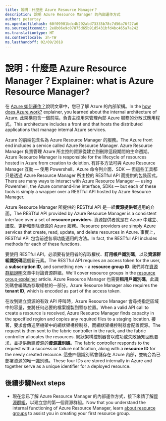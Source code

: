 ```yaml
---
title: 說明：什麼是 Azure Resource Manager？
description: 說明 Azure Resource Manager 的內部運作方式
author: petertay
ms.openlocfilehash: 60f09901bdc4b292abd73335b78c7d56a76f27a6
ms.sourcegitcommit: 2e8b06e9c07875d65b91d5431bfd4bc465a7a242
ms.translationtype: HT
ms.contentlocale: zh-TW
ms.lasthandoff: 02/09/2018
---
```

# <a name="explainer-what-is-azure-resource-manager"></a><span data-ttu-id="2dc89-103">說明：什麼是 Azure Resource Manager？</span><span class="sxs-lookup"><span data-stu-id="2dc89-103">Explainer: what is Azure Resource Manager?</span></span>

<span data-ttu-id="2dc89-104">在 [Azure 如何運作？](azure-explainer.md)說明文章中，您已了解 Azure 的內部架構。</span><span class="sxs-lookup"><span data-stu-id="2dc89-104">In the [how does Azure work?](azure-explainer.md) explainer, you learned about the internal architecture of Azure.</span></span> <span data-ttu-id="2dc89-105">此架構包含一個前端，負責主控用來管理內部 Azure 服務的分散式應用程式。</span><span class="sxs-lookup"><span data-stu-id="2dc89-105">This architecture includes a front end that hosts the distributed applications that manage internal Azure services.</span></span>

<span data-ttu-id="2dc89-106">Azure 的前端包含名為 Azure Resource Manager 的服務。</span><span class="sxs-lookup"><span data-stu-id="2dc89-106">The Azure front end includes a service called Azure Resource Manager.</span></span> <span data-ttu-id="2dc89-107">Azure Resource Manager 負責管理 Azure 所主控的資源從建立到刪除這段期間的生命週期。</span><span class="sxs-lookup"><span data-stu-id="2dc89-107">Azure Resource Manager is responsible for the lifecycle of resources hosted in Azure from creation to deletion.</span></span> <span data-ttu-id="2dc89-108">有許多方法可與 Azure Resource Manager 互動 &mdash; 使用 Powershell、Azure 命令列介面、SDK &mdash; 但這些工具都只是透過 Azure Resource Manager 所主控的 RESTful API 而提供的包裝函式。</span><span class="sxs-lookup"><span data-stu-id="2dc89-108">There are many ways to interact with Azure Resource Manager &mdash; using Powershell, the Azure command-line interface, SDKs &mdash; but each of these tools is simply a wrapper over a RESTful API hosted by Azure Resource Manager.</span></span>

<span data-ttu-id="2dc89-109">Azure Resource Manager 所提供的 RESTful API 是一組**資源提供者**通用的介面。</span><span class="sxs-lookup"><span data-stu-id="2dc89-109">The RESTful API provided by Azure Resource Manager is a consistent interface over a set of **resource providers**.</span></span> <span data-ttu-id="2dc89-110">資源提供者就是在 Azure 中建立、讀取、更新和刪除資源的 Azure 服務。</span><span class="sxs-lookup"><span data-stu-id="2dc89-110">Resource providers are simply Azure services that create, read, update, and delete resources in Azure.</span></span> <span data-ttu-id="2dc89-111">事實上，RESTful API 包含前述各項功能適用的方法。</span><span class="sxs-lookup"><span data-stu-id="2dc89-111">In fact, the RESTful API includes methods for each of these functions.</span></span> 

<span data-ttu-id="2dc89-112">要使用 RESTful API，必須要有使用者的存取權杖、**訂用帳戶識別碼**，以及**資源群組識別碼**這個新元素。</span><span class="sxs-lookup"><span data-stu-id="2dc89-112">The RESTful API requires an access token for the user, a **subscription ID**, and something new - a **resource group ID**.</span></span> <span data-ttu-id="2dc89-113">我們將在[資源群組說明](resource-group-explainer.md)文章中討論資源群組。</span><span class="sxs-lookup"><span data-stu-id="2dc89-113">We'll cover resource groups in the [resource group explainer](resource-group-explainer.md) article.</span></span> <span data-ttu-id="2dc89-114">Azure Resource Manager 也需要**租用戶識別碼**，此識別碼會編碼為存取權杖的一部分。</span><span class="sxs-lookup"><span data-stu-id="2dc89-114">Azure Resource Manager also requires the **tenant ID**, which is encoded as part of the access token.</span></span> 

<span data-ttu-id="2dc89-115">在收到建立資源的有效 API 呼叫時，Azure Resource Manager 會尋找指定區域中的容量，並將任何必要的檔案複製到暫存位置。</span><span class="sxs-lookup"><span data-stu-id="2dc89-115">When a valid API call to create a resource is received, Azure Resource Manager finds capacity in the specified region and copies any required files to a staging location.</span></span> <span data-ttu-id="2dc89-116">接著，要求會傳送至機架中的網狀架構控制器，而網狀架構控制器會配置資源。</span><span class="sxs-lookup"><span data-stu-id="2dc89-116">The request is then sent to the fabric controller in the rack, and the fabric controller allocates the resources.</span></span> <span data-ttu-id="2dc89-117">網狀架構控制器會以成功或失敗通知回應要求，並提供新建資源的**資源識別碼**。</span><span class="sxs-lookup"><span data-stu-id="2dc89-117">The fabric controller responds to the request with a success or failure notification, along with a **resource ID** for the newly created resource.</span></span> <span data-ttu-id="2dc89-118">這些四個識別碼會儲存在 Azure 內部，並統合為已部署資源的唯一識別碼。</span><span class="sxs-lookup"><span data-stu-id="2dc89-118">These four IDs are stored internally in Azure and together serve as a unique identifier for a deployed resource.</span></span>

## <a name="next-steps"></a><span data-ttu-id="2dc89-119">後續步驟</span><span class="sxs-lookup"><span data-stu-id="2dc89-119">Next steps</span></span>

* <span data-ttu-id="2dc89-120">現在您已了解 Azure Resource Manager 的內部運作方式，接下來請了解[資源群組](resource-group-explainer.md)，以建立您的第一個資源群組。</span><span class="sxs-lookup"><span data-stu-id="2dc89-120">Now that you understand the internal functioning of Azure Resource Manager, learn [about resource groups](resource-group-explainer.md) to assist you in creating your first resource group.</span></span>
